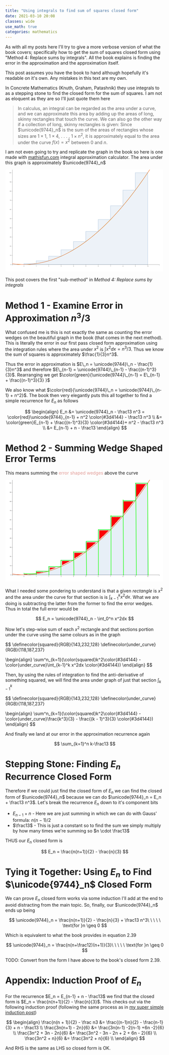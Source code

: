 ```yaml
---
title: "Using integrals to find sum of squares closed form"
date: 2021-03-10 20:08
classes: wide
use_math: true
categories: mathematics
---
```


As with all my posts here I'll try to give a more verbose version of what the book covers; specifically how to get the
sum of squares closed form using "Method 4: Replace sums by integrals".  All the book explains is finding the error in
the approximation and the approximation itself.

This post assumes you have the book to hand although hopefully it's readable on it's own. Any mistakes in this text are
my own.

In Concrete Mathematics (Knuth, Graham, Patashnik) they use integrals to as a stepping stone to find the closed form for
the sum of squares. I am not as eloquent as they are so I'll just quote them here

> In calculus, an integral can be regarded as the area under a curve, and we can approximate this area by adding up the
> areas of long, skinny rectangles that touch the curve. We can also go the other way if a collection of long, skinny
> rectangles is given: Since $\unicode{9744}_n$ is the sum of the areas of rectangles whose sizes are $1 × 1$, $1 × 4$, . . . , $1 × n^2$, it is
> approximately equal to the area under the curve $f(x) = x^2$ between $0$ and $n$.

I am not even going to try and replicate the graph in the book so here is one made with
[mathisfun.com](https://www.mathsisfun.com/calculus/integral-approximation-calculator.html) integral approximation
calculator. The area under this graph is approximately $\unicode{9744}_n$

![approximation x^2](/images/approximation_x_squared.png)

This post covers the first "sub-method" in _Method 4: Replace sums by integrals_

# Method 1 - Examine Error in Approximation $n^3/3$

What confused me is this is not exactly the same as counting the error wedges on the beautiful graph in the book (that
comes in the next method). This is literally the error in our first pass closed form approximation using the integration
rules where the area under $x^2$ is $\int x^2dx = n^3/3$. Thus we know the sum of squares is approximately
$\frac{1}{3}n^3$.

Thus the error in approximation is $E\_n = \unicode{9744}\_n - \frac{1}{3}n^3$ and therefore $E\_{n-1} = \unicode{9744}\_{n-1} - \frac{(n-1)^3}{3}$. Rearranging we get $\color{green}{\unicode{9744}\_{n-1} = E\_{n-1} + \frac{(n-1)^3}{3} }$

We also know what $\color{red}{\unicode{9744}\_n = \unicode{9744}\_{n-1} + n^2}$. The book then very elegantly puts this all together to find a simple recurrence for $E_n$ as follows

$$
\begin{align}
E_n &= \unicode{9744}_n - \frac13 n^3 = \color{red}\unicode{9744}_{n-1} + n^2 \color{#3d4144} - \frac13 n^3 \\
    &= \color{green}E_{n-1} + \frac{(n-1)^3}{3} \color{#3d4144}+ n^2 - \frac13 n^3 \\
    &= E_{n-1} + n - \frac13
\end{align}
$$


# Method 2 - Summing Wedge Shaped Error Terms

This means summing the <span style="color:rgb(226,155,150)">error shaped wedges</span> above the curve

![error wedges](/images/approximation_x_squared_part2.png)

What I needed some pondering to understand is that a given _rectangle_ is $x^2$ and the area under the curve for that
section is is $\int_{k-1}^kx^2dx$. What we are doing is subtracting the latter from the former to find the error wedges.
Thus in total the full error would be

$$
E_n = \unicode{9744}_n - \int_0^n x^2dx
$$

Now let's step-wise sum of each $x^2$ rectangle and that sections portion under the curve using the same colours as in the
graph

$$
\definecolor{squared}{RGB}{143,232,128}
\definecolor{under_curve}{RGB}{118,187,237}

\begin{align}
\sum^n_{k=1}(\color{squared}k^2\color{#3d4144} - \color{under_curve}\int_{k-1}^k x^2dx \color{#3d4144})
\end{align}
$$

Then, by using the rules of integration to find the anti-derivative of something squared, we will find the area under
graph of just that section $\int_{k-1}^k$

$$
\definecolor{squared}{RGB}{143,232,128}
\definecolor{under_curve}{RGB}{118,187,237}

\begin{align}
\sum^n_{k=1}(\color{squared}k^2\color{#3d4144} - \color{under_curve}\frac{k^3}{3} - \frac{(k - 1)^3}{3} \color{#3d4144})
\end{align}
$$

And finally we land at our error in the approximation recurrence again

$$
\sum_{k=1}^n k-\frac13
$$

# Stepping Stone: Finding $E_n$ Recurrence Closed Form

Therefore if we could just find the closed form of $E_n$ we can find the closed form of $\unicode{9744}_n$ because we can do $\unicode{9744}_n = E_n + \frac13 n^3$. Let's break the recurrence $E_n$ down to it's component bits

- $E_{n-1} + n$ - Here we are just summing in which we can do with Gauss' formula: $n(n-1)/2$
- $\frac13$ - This is just a constant so to find the sum we simply multiply by how many times we're summing so $n \cdot \frac13$

THUS our $E_n$ closed form is

$$
E_n = \frac{n(n+1)}{2} - \frac{n}{3}
$$

# Tying it Together: Using $E_n$ to Find $\unicode{9744}_n$ Closed Form

We can prove $E_n$ closed form works via some induction I'll add at the end to avoid distracting from the main topic.
So, finally, our $\unicode{9744}_n$ ends up being

$$
\unicode{9744}_n = \frac{n(n+1)}{2} - \frac{n}{3} + \frac13 n^3\ \ \ \ \ \text{for }n \geq 0
$$

Which is equivalent to what the book provides in equation 2.39

$$
\unicode{9744}_n = \frac{n(n+\frac12)(n+1)}{3}\ \ \ \ \ \text{for }n \geq 0
$$

TODO: Convert from the form I have above to the book's closed form 2.39.

# Appendix: Induction Proof of $E_n$

For the recurrence $E_n = E_{n-1} + n - \frac13$ we find that the closed form is $E_n = \frac{n(n+1)}{2} - \frac{n}{3}$.
This checks out via the following induction proof (following the same process as in [my super simple induction post](http://ftclausen.github.io/mathematics/induction/))

$$
\begin{align}
\frac{n(n + 1)}{2} - \frac n3 &= \frac{(n-1)n}{2} - \frac{n-1}{3} + n - \frac13 \\
\frac{3n(n+1) - 2n}{6} &= \frac{3n(n-1) -2(n-1) +6n -2}{6} \\
\frac{3n^2 + 3n - 2n}{6} &= \frac{3n^2 - 3n - 2n + 2 + 6n - 2}{6} \\
\frac{3n^2 + n}{6} &= \frac{3n^2 + n}{6} \\
\end{align}
$$

And RHS is the same as LHS so closed form is OK.
